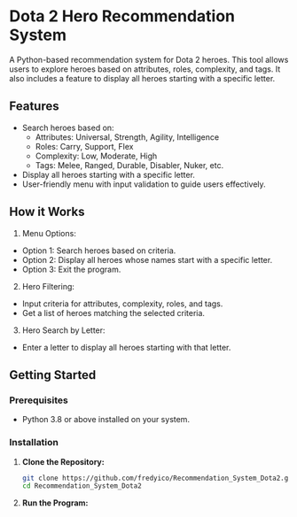 # Dota 2 Hero Recommendation System

A Python-based recommendation system for Dota 2 heroes. This tool allows users to explore heroes based on attributes, roles, complexity, and tags. It also includes a feature to display all heroes starting with a specific letter.

## Features

- Search heroes based on:
  - Attributes: Universal, Strength, Agility, Intelligence
  - Roles: Carry, Support, Flex
  - Complexity: Low, Moderate, High
  - Tags: Melee, Ranged, Durable, Disabler, Nuker, etc.
- Display all heroes starting with a specific letter.
- User-friendly menu with input validation to guide users effectively.

## How it Works

1. Menu Options:
- Option 1: Search heroes based on criteria.
- Option 2: Display all heroes whose names start with a specific letter.
- Option 3: Exit the program.
2. Hero Filtering:
- Input criteria for attributes, complexity, roles, and tags.
- Get a list of heroes matching the selected criteria.
3. Hero Search by Letter:
- Enter a letter to display all heroes starting with that letter.

## Getting Started

### Prerequisites

- Python 3.8 or above installed on your system.

### Installation

1. **Clone the Repository:**

   ```bash
   git clone https://github.com/fredyico/Recommendation_System_Dota2.git
   cd Recommendation_System_Dota2
2. **Run the Program:** 